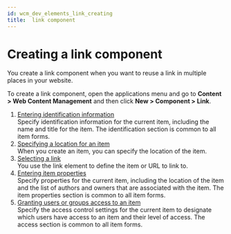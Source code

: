 ```yaml
---
id: wcm_dev_elements_link_creating
title:  link component
---
```


# Creating a link component


You create a link component when you want to reuse a link in multiple places in your website.

To create a link component, open the applications menu and go to **Content > Web Content Management** and then click **New > Component > Link**.

1.  [Entering identification information](../../../content_management_artifacts/common/items_id.md)  
Specify identification information for the current item, including the name and title for the item. The identification section is common to all item forms.
2.  [Specifying a location for an item](../../../content_management_artifacts/common/items_location.md)  
When you create an item, you can specify the location of the item.
3.  [Selecting a link](./wcm_dev_elements_link_props.md)  
You use the link element to define the item or URL to link to.
4.  [Entering item properties](../../../content_management_artifacts/common/items_props.md)  
Specify properties for the current item, including the location of the item and the list of authors and owners that are associated with the item. The item properties section is common to all item forms.
5.  [Granting users or groups access to an item](../../../content_management_artifacts/common/grant_access.md)  
Specify the access control settings for the current item to designate which users have access to an item and their level of access. The access section is common to all item forms.

